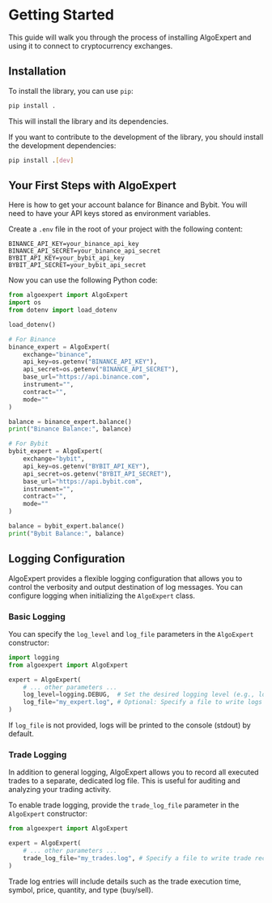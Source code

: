 # Getting Started

This guide will walk you through the process of installing AlgoExpert and using it to connect to cryptocurrency exchanges.

## Installation

To install the library, you can use `pip`:

```bash
pip install .
```

This will install the library and its dependencies.

If you want to contribute to the development of the library, you should install the development dependencies:

```bash
pip install .[dev]
```

## Your First Steps with AlgoExpert

Here is how to get your account balance for Binance and Bybit. You will need to have your API keys stored as environment variables.

Create a `.env` file in the root of your project with the following content:

```
BINANCE_API_KEY=your_binance_api_key
BINANCE_API_SECRET=your_binance_api_secret
BYBIT_API_KEY=your_bybit_api_key
BYBIT_API_SECRET=your_bybit_api_secret
```

Now you can use the following Python code:

```python
from algoexpert import AlgoExpert
import os
from dotenv import load_dotenv

load_dotenv()

# For Binance
binance_expert = AlgoExpert(
    exchange="binance",
    api_key=os.getenv("BINANCE_API_KEY"),
    api_secret=os.getenv("BINANCE_API_SECRET"),
    base_url="https://api.binance.com",
    instrument="",
    contract="",
    mode=""
)

balance = binance_expert.balance()
print("Binance Balance:", balance)

# For Bybit
bybit_expert = AlgoExpert(
    exchange="bybit",
    api_key=os.getenv("BYBIT_API_KEY"),
    api_secret=os.getenv("BYBIT_API_SECRET"),
    base_url="https://api.bybit.com",
    instrument="",
    contract="",
    mode=""
)

balance = bybit_expert.balance()
print("Bybit Balance:", balance)
```

## Logging Configuration

AlgoExpert provides a flexible logging configuration that allows you to control the verbosity and output destination of log messages. You can configure logging when initializing the `AlgoExpert` class.

### Basic Logging

You can specify the `log_level` and `log_file` parameters in the `AlgoExpert` constructor:

```python
import logging
from algoexpert import AlgoExpert

expert = AlgoExpert(
    # ... other parameters ...
    log_level=logging.DEBUG,  # Set the desired logging level (e.g., logging.INFO, logging.DEBUG)
    log_file="my_expert.log", # Optional: Specify a file to write logs to
)
```

If `log_file` is not provided, logs will be printed to the console (stdout) by default.

### Trade Logging

In addition to general logging, AlgoExpert allows you to record all executed trades to a separate, dedicated log file. This is useful for auditing and analyzing your trading activity.

To enable trade logging, provide the `trade_log_file` parameter in the `AlgoExpert` constructor:

```python
from algoexpert import AlgoExpert

expert = AlgoExpert(
    # ... other parameters ...
    trade_log_file="my_trades.log", # Specify a file to write trade records to
)
```

Trade log entries will include details such as the trade execution time, symbol, price, quantity, and type (buy/sell).
